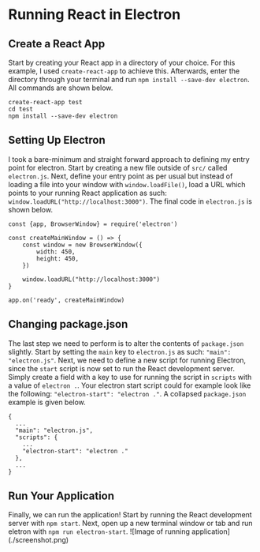 # Running React in Electron
## Create a React App
Start by creating your React app in a directory of your choice. For this example, I used `create-react-app` to achieve this. Afterwards, enter the directory through your terminal and run `npm install --save-dev electron`. All commands are shown below. 
```
create-react-app test
cd test
npm install --save-dev electron
```
## Setting Up Electron
I took a bare-minimum and straight forward approach to defining my entry point for electron. Start by creating a new file outside of `src/` called `electron.js`. Next, define your entry point as per usual but instead of loading a file into your window with `window.loadFile()`, load a URL which points to your running React application as such: `window.loadURL("http://localhost:3000")`. The final code in `electron.js` is shown below.
```
const {app, BrowserWindow} = require('electron')

const createMainWindow = () => {
    const window = new BrowserWindow({
        width: 450,
        height: 450,
    })

    window.loadURL("http://localhost:3000")
}

app.on('ready', createMainWindow)
```
## Changing package.json
The last step we need to perform is to alter the contents of `package.json` slightly. Start by setting the `main` key to `electron.js` as such: `"main": "electron.js"`. Next, we need to define a new script for running Electron, since the `start` script is now set to run the React development server. Simply create a field with a key to use for running the script in `scripts` with a value of `electron .`. Your electron start script could for example look like the following: `"electron-start": "electron ."`. A collapsed `package.json` example is given below.
```
{
  ...
  "main": "electron.js",
  "scripts": {
    ...
    "electron-start": "electron ."
  },
  ...
}
```
## Run Your Application
Finally, we can run the application! Start by running the React development server with `npm start`. Next, open up a new terminal window or tab and run eletron with `npm run electron-start`.
![Image of running application]
(./screenshot.png)